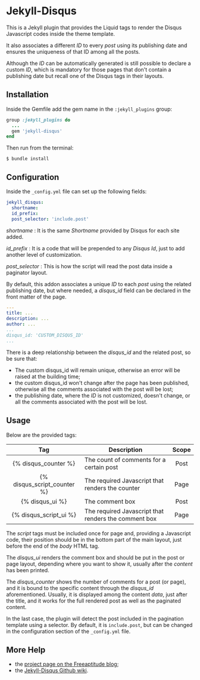 # Jekyll-Disqus

This is a Jekyll plugin that provides the Liquid tags to render the Disqus Javascript codes inside the
theme template.

It also associates a different *ID* to every *post* using its publishing date and ensures the uniqueness
of that ID among all the posts.

Although the *ID* can be automatically generated is still possible to declare a custom *ID*, which is 
mandatory for those pages that don't contain a publishing date but recall one of the Disqus tags in 
their layouts.

## Installation

Inside the Gemfile add the gem name in the `:jekyll_plugins` group:
```ruby
group :jekyll_plugins do
  ...
  gem 'jekyll-disqus'
end
```

Then run from the terminal:
```shell
$ bundle install
```

## Configuration

Inside the `_config.yml` file can set up the following fields:
```yaml
jekyll_disqus:
  shortname:
  id_prefix: 
  post_selector: 'include.post'
```

*shortname*
: It is the same *Shortname* provided by Disqus for each site added.

*id_prefix*
: It is a code that will be prepended to any *Disqus Id*, just to add another level of customization.

*post_selector*
: This is how the script will read the post data inside a paginator layout.

By default, this addon associates a unique *ID* to each *post* using the related publishing date, but
where needed, a *disqus_id* field can be declared in the front matter of the page. 
```yaml
---
title: ...
description: ...
author: ...
...
disqus_id: 'CUSTOM_DISQUS_ID'
...
```

There is a deep relationship between the *disqus_id* and the related post, so be sure that:
- The custom disqus_id will remain unique, otherwise an error will be raised at the building time;
- the custom disqus_id won't change after the page has been published, otherwise all the comments
    associated with the post will be lost;
- the publishing date, where the *ID* is not customized, doesn't change, or all the comments associated
    with the post will be lost.

## Usage

Below are the provided tags:

|            Tag              |                      Description                    | Scope |
|:---------------------------:|-----------------------------------------------------|:-----:|
| {% disqus_counter %}        |The count of comments for a certain post             | Post  |
| {% disqus_script_counter %} |The required Javascript that renders the counter     | Page  |
| {% disqus_ui %}             |The comment box                                      | Post  |
| {% disqus_script_ui %}      |The required Javascript that renders the comment box | Page  |

The *script* tags must be included once for page and, providing a Javascript code, their position should
be in the bottom part of the main layout, just before the end of the *body* HTML tag.

The *disqus_ui* renders the comment box and should be put in the post or page layout, depending
where you want to show it, usually after the *content* has been printed.

The *disqus_counter* shows the number of comments for a  post (or page), and it is 
bound to the specific content through the *disqus_id* aforementioned.
Usually, it is displayed among the content *data*, just after the title, and it works for the full
rendered post as well as the paginated content.

In the last case, the plugin will detect the post included in the pagination template using a selector.
By default, it is `include.post`, but can be changed in the configuration section of the `_config.yml`
file.

## More Help

- the [project page on the Freeaptitude blog][project_page];
- the [Jekyll-Disqus Github wiki][jekyll_disqus_wiki].

[project_page]: https://freeaptitude.altervista.org/projects/jekyll-disqus.html "Project page on the Freeaptitude blog"
[jekyll_disqus_wiki]: https://github.com/fabiomux/jekyll-disqus/wiki "Jekyll-Disqus wiki page on GitHub"

